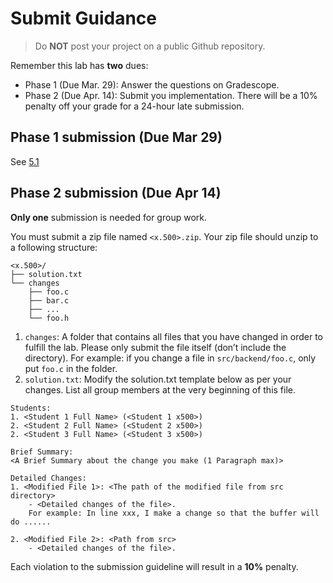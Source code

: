 # Submit Guidance

> <i class="trigger fa fa-exclamation-triangle fa-lg"></i>
> Do **NOT** post your project on a public Github repository.

Remember this lab has **two** dues:
- Phase 1 (Due Mar. 29): Answer the questions on Gradescope.
- Phase 2 (Due Apr. 14): Submit you implementation. There will be a 10% penalty off your grade for a 24-hour late submission.


## Phase 1 submission (Due Mar 29)
See [5.1](./lab2-0.md#submitting-and-grading)

## Phase 2 submission (Due Apr 14)
**Only one** submission is needed for group work. 

You must submit a zip file named `<x.500>.zip`. Your zip file should unzip to a following structure:

```
<x.500>/
├── solution.txt
└── changes
    ├── foo.c
    ├── bar.c
    ├── ...
    └── foo.h
```

1. `changes`: A folder that contains all files that you have changed in order to fulfill the lab. Please only submit the file itself (don’t include the directory). For example: if you change a file in `src/backend/foo.c`, only put `foo.c` in the folder.
2. `solution.txt`: Modify the solution.txt template below as per your changes. List all group members at the very beginning of this file. 

```
Students:
1. <Student 1 Full Name> (<Student 1 x500>)
2. <Student 2 Full Name> (<Student 2 x500>)
2. <Student 3 Full Name> (<Student 3 x500>)

Brief Summary:
<A Brief Summary about the change you make (1 Paragraph max)>

Detailed Changes:
1. <Modified File 1>: <The path of the modified file from src directory>
	- <Detailed changes of the file>.
	For example: In line xxx, I make a change so that the buffer will do ......
	
2. <Modified File 2>: <Path from src>
	- <Detailed changes of the file>.
```

Each violation to the submission guideline will result in a **10%** penalty.
